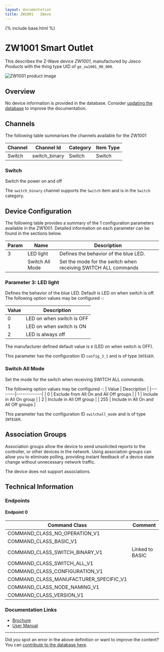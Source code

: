 ```yaml
---
layout: documentation
title: ZW1001 - ZWave
---
```


{% include base.html %}

# ZW1001 Smart Outlet
This describes the Z-Wave device *ZW1001*, manufactured by *Jasco Products* with the thing type UID of ```ge_zw1001_00_000```.

![ZW1001 product image](https://www.cd-jackson.com/zwave_device_uploads/46/46_default.jpg)


## Overview

No device information is provided in the database. Consider [updating the database](http://www.cd-jackson.com/index.php/zwave/zwave-device-database/zwave-device-list/devicesummary/46) to improve the documentation.

## Channels

The following table summarises the channels available for the ZW1001

| Channel | Channel Id | Category | Item Type |
|---------|------------|----------|-----------|
| Switch | switch_binary | Switch | Switch | 

### Switch

Switch the power on and off

The ```switch_binary``` channel supports the ```Switch``` item and is in the ```Switch``` category.



## Device Configuration

The following table provides a summary of the 1 configuration parameters available in the ZW1001.
Detailed information on each parameter can be found in the sections below.

| Param | Name  | Description |
|-------|-------|-------------|
| 3 | LED light | Defines the behavior of the blue LED. |
|  | Switch All Mode | Set the mode for the switch when receiving SWITCH ALL commands |

### Parameter 3: LED light

Defines the behavior of the blue LED.
Default is LED on when switch is off.
The following option values may be configured -:

| Value  | Description |
|--------|-------------|
| 0 | LED on when switch is OFF |
| 1 | LED on when switch is ON |
| 2 | LED is always off |

The manufacturer defined default value is ```0``` (LED on when switch is OFF).

This parameter has the configuration ID ```config_3_1``` and is of type ```INTEGER```.

### Switch All Mode

Set the mode for the switch when receiving SWITCH ALL commands.

The following option values may be configured -:
| Value  | Description |
|--------|-------------|
| 0 | Exclude from All On and All Off groups |
| 1 | Include in All On group |
| 2 | Include in All Off group |
| 255 | Include in All On and All Off groups |

This parameter has the configuration ID ```switchall_mode``` and is of type ```INTEGER```.


## Association Groups

Association groups allow the device to send unsolicited reports to the controller, or other devices in the network. Using association groups can allow you to eliminate polling, providing instant feedback of a device state change without unnecessary network traffic.

The device does not support associations.
## Technical Information

### Endpoints

#### Endpoint 0

| Command Class | Comment |
|---------------|---------|
| COMMAND_CLASS_NO_OPERATION_V1| |
| COMMAND_CLASS_BASIC_V1| |
| COMMAND_CLASS_SWITCH_BINARY_V1| Linked to BASIC|
| COMMAND_CLASS_SWITCH_ALL_V1| |
| COMMAND_CLASS_CONFIGURATION_V1| |
| COMMAND_CLASS_MANUFACTURER_SPECIFIC_V1| |
| COMMAND_CLASS_NODE_NAMING_V1| |
| COMMAND_CLASS_VERSION_V1| |

### Documentation Links

* [Brochure](https://www.cd-jackson.com/zwave_device_uploads/46/12721.pdf)
* [User Manual](https://www.cd-jackson.com/zwave_device_uploads/46/12721-EnFrSp-QStart-V1-120314.pdf)

---

Did you spot an error in the above definition or want to improve the content?
You can [contribute to the database here](http://www.cd-jackson.com/index.php/zwave/zwave-device-database/zwave-device-list/devicesummary/46).
